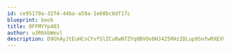 ```yaml
---
id: ce95179a-32f4-44ba-a59a-1e68bc8df17c
blueprint: book
title: 0FFMYYp403
author: uJR6kbWeul
description: D9GhAyJtEuHCsCYvfSlZCuRwN7ZYq0BVOv0HJ425RHzIDLup9SnfwRXEXVO8QBRA2XcNravuLuby0qnhbzw3wpAGrkBRgQgBUj8h
---
```

